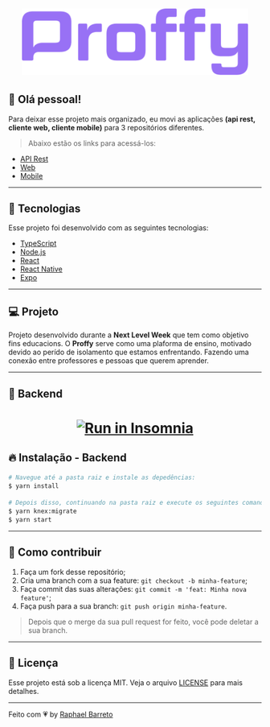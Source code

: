 <h1 align="center">
  <img alt="Proffy" title="#delicinha" src="https://raw.githubusercontent.com/raphabarreto/proffy/master/.github/proffy.png" width="450px" />
</h1>


## 🤝 Olá pessoal!

Para deixar esse projeto mais organizado, eu movi as aplicações **(api rest, cliente web, cliente mobile)** para 3 repositórios diferentes.

>Abaixo estão os links para acessá-los:

- [API Rest](https://github.com/raphabarreto/proffy-server)
- [Web](https://github.com/raphabarreto/proffy-web)
- [Mobile](https://github.com/raphabarreto/proffy-mobile)

---

## 🚀 Tecnologias

Esse projeto foi desenvolvido com as seguintes tecnologias:

- [TypeScript](https://www.typescriptlang.org/)
- [Node.js](https://nodejs.org/en/)
- [React](https://reactjs.org)
- [React Native](https://facebook.github.io/react-native/)
- [Expo](https://expo.io/)
---

## 💻 Projeto
Projeto desenvolvido durante a <strong>Next Level Week</strong> que tem como objetivo fins educacions.
O <strong>Proffy</strong> serve como uma plaforma de ensino, motivado devido ao perído de isolamento que estamos enfrentando. Fazendo uma conexão entre professores e pessoas que querem aprender.

---

## 🔨 Backend
<h1 align="center">
<a href="https://insomnia.rest/run/?label=Proffy&uri=https%3A%2F%2Fraw.githubusercontent.com%2Fraphabarreto%2Fproffy-server%2Fmaster%2FProffy.json" target="_blank"><img src="https://insomnia.rest/images/run.svg" alt="Run in Insomnia"></a>
</h1>

## 🔥 Instalação - Backend

```bash
# Navegue até a pasta raiz e instale as depedências:
$ yarn install

# Depois disso, continuando na pasta raiz e execute os seguintes comandos:
$ yarn knex:migrate
$ yarn start
```
---

## 🤔 Como contribuir

1. Faça um fork desse repositório;
2. Cria uma branch com a sua feature: `git checkout -b minha-feature`;
3. Faça commit das suas alterações: `git commit -m 'feat: Minha nova feature'`;
4. Faça push para a sua branch: `git push origin minha-feature`.

>Depois que o merge da sua pull request for feito, você pode deletar a sua branch.
---

## 🧾 Licença

Esse projeto está sob a licença MIT. Veja o arquivo [LICENSE](LICENSE.md) para mais detalhes.

---

Feito com 💗 by [Raphael Barreto](https://bit.ly/contato-linkedin)

